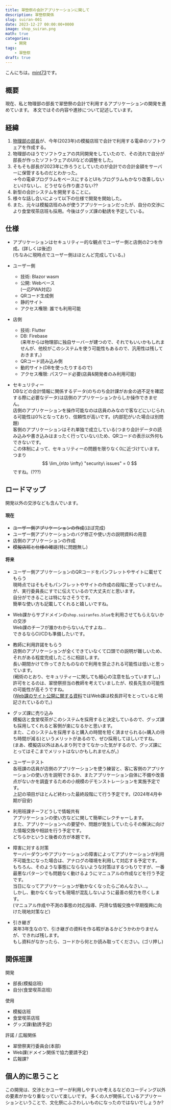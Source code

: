 ```yaml
---
title: 翠巒祭の会計アプリケーションに関して
description: 翠巒祭関係
slug: suiran-001
date: 2023-12-27 00:00:00+0000
image: shop_suiran.png
math: true
categories:
    - 開発
tags:
    - 翠巒祭
draft: true
---
```


こんにちは。[mint73](https://github.com/mint73)です。

## 概要
現在、私と物理部の部長で翠巒祭の会計で利用するアプリケーションの開発を進めています。
本文ではその内容や進捗について記述しています。

## 経緯
1. [物理部の部長](https://github.com/nAgI314)が、今年(2023年)の模擬店班で会計で利用する電卓のソフトウェアを作成する。
1. 物理部のほうでソフトウェアの共同開発をしていたので、その流れで自分が部長が作ったソフトウェアのUIなどの調整をした。
1. そもそも部長が2023年に作ろうとしていたのが会計での合計金額をサーバーに保管するものだとわかった。<br />
→今の電卓プログラムをベースにするとUIもプログラムもかなり改善しないといけないし、どうせなら作り直さない??
1. 新型の会計システムを開発することに。
1. 様々な話し合いによって以下の仕様で開発を開始した。
1. また、元々は模擬店班のみが使うアプリケーションだったが、自分の交渉により食堂喫茶店班も採用。今後はグッズ課の勧誘を予定している。

## 仕様
- アプリケーションはセキュリティー的な観点でユーザー側と店側の2つを作成。(詳しくは後述)<br />
(ちなみに現時点でユーザー側はほとんど完成している。)

- ユーザー側
	- 技術: Blazor wasm
	- 公開: Webベース<br />
	(一応PWA対応)
	- QRコード生成側
	- 静的サイト
	- アクセス権限: 誰でも利用可能

- 店側
	- 技術: Flutter
	- DB: Firebase<br />
	(来年からは物理部に独自サーバーが建つので、それでもいいかもしれませんが、他校がこのシステムを使う可能性もあるので、汎用性は残しておきます。)
	- QRコード読み込み側
	- 動的サイト(DBを使ったりするので)
	- アクセス権限: パスワード必要(店員&開発者のみ利用可能)

- セキュリティー<br />
DBなどの会計情報に関係するデータ(のちのち会計課がお金の過不足を確認する際に必要なデータ)は店側のアプリケーションからしか操作できません。<br />
店側のアプリケーションを操作可能なのは店員のみなので客などにいじられる可能性は0%となっており、信頼性が高いです。(内部犯がいた場合は別問題)<br />
客側のアプリケーションはそれ単独で成立している(つまり会計データの読み込みや書き込みはまったく行っていない)ため、QRコードの表示以外何もできないです。<br />
この体制によって、セキュリティーの問題を限りなく0に近づけています。<br />
つまり $$ \lim_{n\to \infty} "security\ issues" = 0 $$ ですね。(???)

## ロードマップ
開発以外の交渉なども含んでいます。

#### 現在
- ~~ユーザー側アプリケーションの作成~~(ほぼ完成)
- ユーザー側アプリケーションのバグ修正や使い方の説明資料の用意
- 店側のアプリケーションの作成
- ~~模擬店班と仕様の確認~~(特に問題無し)

#### 将来
- ユーザー側アプリケーションのQRコードをパンフレットやサイトに載せてもらう<br />
現時点ではそもそもパンフレットやサイトの作成の段階に至っていません。<br />
が、実行委員長にすでに伝えているので大丈夫だと思います。<br />
自分ができることは特になさそうです。<br />
簡単な使い方も記載してくれると嬉しいですね。

- Web課からサブドメインの`shop.suiranfes.blue`を利用させてもらえないかの交渉<br />
Web課のチーフが誰かわからないんですよね…<br />
できるならCI/CDも準備したいです。

- 教師に利用許諾をもらう<br />
店側のアプリケーションが全くできていなくて口頭での説明が難しいため、それがある程度完成したころに相談します。<br />
長い期間かけて作ってきたものなので利用を禁止される可能性は低いと思っています。<br />
(戦術のとおり、セキュリティーに関しても細心の注意を払っていますし。)<br />
許可をとるのは、翠巒祭担当の教師を考えていましたが、校長先生の可能性の可能性が高そうですね。<br />
([Web課のサイト公開に関する資料](https://github.com/suiranfes/note.suiranfes.com/blob/pages/002_todos.md#5-webサイトの作成)ではWeb課は校長許可をとっていると明記されているので。)

- グッズ課に売り込み<br />
模擬店と食堂喫茶がこのシステムを採用すると決定しているので、グッズ課も採用してくれると客側が楽になるかと思います。<br />
また、このシステムを採用すると購入の時間を短く済ませられる(=購入の待ち時間が減る)というメリットがあるので、ぜひ採用してほしいですね。<br />
(まあ、模擬店以外はあんまり列できてなかった気がするので、グッズ課にとってはそこまでメリットはないかもしれませんが。)

- ユーザーテスト<br />
各班課の店員が店側のアプリケーションを使う練習と、客に客側のアプリケーションの使い方を説明できるか、またアプリケーション自体に不備や改善点がないかを調査するための小規模のデモンストレーションを実施予定です。<br />
上記の項目がほとんど終わった最終段階にて行う予定です。(2024年4月中期が目安)

- 利用班課チーフどうしで情報共有<br />
アプリケーションの使い方などに関して簡単にレクチャーします。<br />
また、アプリケーションへの要望や、問題が発生していたらその解決に向けた情報交換や相談を行う予定です。<br />
どちらかというと後者の方が本題です。

- 障害に対する対策<br />
サーバーダウンやアプリケーションの障害によってアプリケーションが利用不可能生になった場合は、アナログの環境を利用して対応する予定です。<br />
もちろん、そのような事態にならないような対策はするつもりですが、一番最悪なパターンでも問題なく動けるようにマニュアルの作成などを行う予定です。<br />
当日になってアプリケーションが動かなくなったらごめんなさい…。<br />
しかし、動かなくなっても現場が混乱しないように最善の努力を尽くします。<br />
(マニュアル作成や不測の事態の対応指導、円滑な情報交換や早期復興に向けた現地対策など)

- 引き継ぎ<br />
来年3年生なので、引き継ぎの資料を作る暇があるかどうかわかりませんが、できれば残します。<br />
もし資料がなかったら、コードから何とか読み取ってください。(ゴリ押し)

## 関係班課
開発
- 部長(模擬店班)
- 自分(食堂喫茶店班)

使用
- 模擬店班
- 食堂喫茶店班
- グッズ課(勧誘予定)

許諾 / 広報関係
- 翠巒祭実行委員会(本部)
- Web課(ドメイン関係で協力要請予定)
- 広報課?

## 個人的に思うこと
この開発は、交渉とかユーザーが利用しやすいか考えるなどのコーディング以外の要素がかなり重なっていて楽しいです。
多くの人が関係しているアプリケーションということで、文化祭にふさわしいものになったのではないでしょうか?
